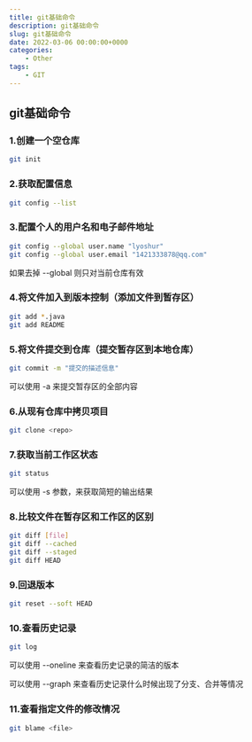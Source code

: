 ```yaml
---
title: git基础命令
description: git基础命令
slug: git基础命令
date: 2022-03-06 00:00:00+0000
categories:
    - Other
tags:
    - GIT
---
```


## git基础命令

### 1.创建一个空仓库

```bash
git init
```

### 2.获取配置信息

```bash
git config --list
```

### 3.配置个人的用户名和电子邮件地址

```bash
git config --global user.name "lyoshur"
git config --global user.email "1421333878@qq.com"
```

如果去掉 --global 则只对当前仓库有效

### 4.将文件加入到版本控制（添加文件到暂存区）

```bash
git add *.java
git add README
```

### 5.将文件提交到仓库（提交暂存区到本地仓库）

```bash
git commit -m "提交的描述信息"
```

可以使用 -a 来提交暂存区的全部内容

### 6.从现有仓库中拷贝项目

```bash
git clone <repo>
```

### 7.获取当前工作区状态

```bash
git status
```

可以使用 -s 参数，来获取简短的输出结果

### 8.比较文件在暂存区和工作区的区别

```bash
git diff [file]
git diff --cached
git diff --staged
git diff HEAD
```

### 9.回退版本

```bash
git reset --soft HEAD
```

### 10.查看历史记录

```bash
git log
```

可以使用 --oneline 来查看历史记录的简洁的版本

可以使用 --graph 来查看历史记录什么时候出现了分支、合并等情况

### 11.查看指定文件的修改情况

```bash
git blame <file>
```

